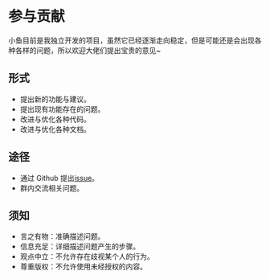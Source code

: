 # 参与贡献

小鱼目前是我独立开发的项目，虽然它已经逐渐走向稳定，但是可能还是会出现各种各样的问题，所以欢迎大佬们提出宝贵的意见~

## 形式

-   提出新的功能与建议。
-   提出现有功能存在的问题。
-   改进与优化各种代码。
-   改进与优化各种文档。

## 途径

-   通过 Github 提出[issue](https://github.com/T0nyX1ang/littlefish/issues/new)。
-   群内交流相关问题。

## 须知

-   言之有物：准确描述问题。
-   信息充足：详细描述问题产生的步骤。
-   观点中立：不允许存在歧视某个人的行为。
-   尊重版权：不允许使用未经授权的内容。
